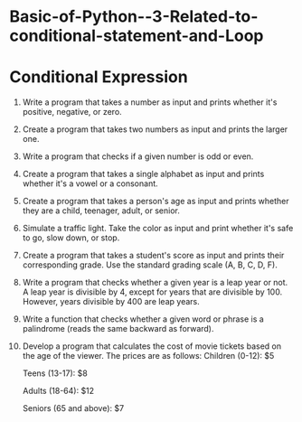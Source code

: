 # Basic-of-Python--3-Related-to-conditional-statement-and-Loop

# Conditional Expression

1. Write a program that takes a number as input and prints whether it's positive, negative, or zero.
2. Create a program that takes two numbers as input and prints the larger one.
3. Write a program that checks if a given number is odd or even.
4. Create a program that takes a single alphabet as input and prints whether it's a vowel or a consonant.
5. Create a program that takes a person's age as input and prints whether they are a child, teenager, adult, or senior.
6. Simulate a traffic light. Take the color as input and print whether it's safe to go, slow down, or stop.
7. Create a program that takes a student's score as input and prints their corresponding grade. Use the standard grading scale (A, B, C, D, F).
8. Write a program that checks whether a given year is a leap year or not. A leap year is divisible by 4, except for years that are divisible by 100. However, years divisible by 400 are leap 
   years.
9. Write a function that checks whether a given word or phrase is a palindrome (reads the same backward as forward).
10. Develop a program that calculates the cost of movie tickets based on the age of the viewer. The prices are as follows:
    Children (0-12): $5

    Teens (13-17): $8

     Adults (18-64): $12

     Seniors (65 and above): $7
